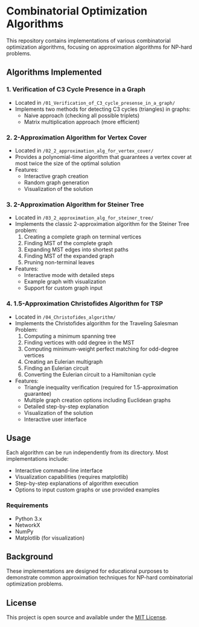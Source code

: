 # Combinatorial Optimization Algorithms

This repository contains implementations of various combinatorial optimization algorithms, focusing on approximation algorithms for NP-hard problems.

## Algorithms Implemented

### 1. Verification of C3 Cycle Presence in a Graph
- Located in `/01_Verification_of_C3_cycle_presense_in_a_graph/`
- Implements two methods for detecting C3 cycles (triangles) in graphs:
  - Naive approach (checking all possible triplets)
  - Matrix multiplication approach (more efficient)

### 2. 2-Approximation Algorithm for Vertex Cover
- Located in `/02_2_approximation_alg_for_vertex_cover/`
- Provides a polynomial-time algorithm that guarantees a vertex cover at most twice the size of the optimal solution
- Features:
  - Interactive graph creation
  - Random graph generation
  - Visualization of the solution

### 3. 2-Approximation Algorithm for Steiner Tree
- Located in `/03_2_approximation_alg_for_steiner_tree/`
- Implements the classic 2-approximation algorithm for the Steiner Tree problem:
  1. Creating a complete graph on terminal vertices
  2. Finding MST of the complete graph
  3. Expanding MST edges into shortest paths
  4. Finding MST of the expanded graph
  5. Pruning non-terminal leaves
- Features:
  - Interactive mode with detailed steps
  - Example graph with visualization
  - Support for custom graph input

### 4. 1.5-Approximation Christofides Algorithm for TSP
- Located in `/04_Christofides_algorithm/`
- Implements the Christofides algorithm for the Traveling Salesman Problem:
  1. Computing a minimum spanning tree
  2. Finding vertices with odd degree in the MST
  3. Computing minimum-weight perfect matching for odd-degree vertices
  4. Creating an Eulerian multigraph
  5. Finding an Eulerian circuit
  6. Converting the Eulerian circuit to a Hamiltonian cycle
- Features:
  - Triangle inequality verification (required for 1.5-approximation guarantee)
  - Multiple graph creation options including Euclidean graphs
  - Detailed step-by-step explanation
  - Visualization of the solution
  - Interactive user interface

## Usage

Each algorithm can be run independently from its directory. Most implementations include:

- Interactive command-line interface
- Visualization capabilities (requires matplotlib)
- Step-by-step explanations of algorithm execution
- Options to input custom graphs or use provided examples

### Requirements
- Python 3.x
- NetworkX
- NumPy
- Matplotlib (for visualization)

## Background

These implementations are designed for educational purposes to demonstrate common approximation techniques for NP-hard combinatorial optimization problems.

## License

This project is open source and available under the [MIT License](LICENSE).